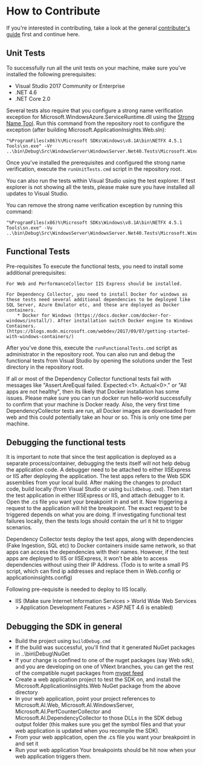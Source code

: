 # How to Contribute

If you're interested in contributing, take a look at the general [contributer's guide](https://github.com/Microsoft/ApplicationInsights-Home/blob/master/CONTRIBUTING.md) first and continue here.

## Unit Tests

To successfully run all the unit tests on your machine, make sure you've installed the following prerequisites:

* Visual Studio 2017 Community or Enterprise
* .NET 4.6
* .NET Core 2.0

Several tests also require that you configure a strong name verification exception for Microsoft.WindowsAzure.ServiceRuntime.dll using the [Strong Name Tool](https://msdn.microsoft.com/en-us/library/k5b5tt23(v=vs.110).aspx). Run this command from the repository root to configure the exception (after building Microsoft.ApplicationInsights.Web.sln):

    "%ProgramFiles(x86)%\Microsoft SDKs\Windows\v8.1A\bin\NETFX 4.5.1 Tools\sn.exe" -Vr ..\bin\Debug\Src\WindowsServer\WindowsServer.Net40.Tests\Microsoft.WindowsAzure.ServiceRuntime.dll
    
Once you've installed the prerequisites and configured the strong name verification, execute the ```runUnitTests.cmd``` script in the repository root.

You can also run the tests within Visual Studio using the test explorer. If test explorer is not showing all the tests, please make sure you have installed all updates to Visual Studio.

You can remove the strong name verification exception by running this command:

    "%ProgramFiles(x86)%\Microsoft SDKs\Windows\v8.1A\bin\NETFX 4.5.1 Tools\sn.exe" -Vu ..\bin\Debug\Src\WindowsServer\WindowsServer.Net40.Tests\Microsoft.WindowsAzure.ServiceRuntime.dll
    
## Functional Tests

Pre-requisites
	To execute the functional tests, you need to install some additional prerequisites:

	For Web and PerformanceCollector IIS Express should be installed.
		
	For Dependency Collector, you need to install Docker for windows as these tests need several additional dependencies to be deployed like SQL Server, Azure Emulator etc, and these are deployed as Docker containers. 
		* Docker for Windows (https://docs.docker.com/docker-for-windows/install/). After installation switch Docker engine to Windows Containers.(https://blogs.msdn.microsoft.com/webdev/2017/09/07/getting-started-with-windows-containers/)

After you've done this, execute the ```runFunctionalTests.cmd``` script as administrator in the repository root. You can also run and debug the functional tests from Visual Studio by opening the solutions under the Test directory in the repository root.

If all or most of the Dependency Collector functional tests fail with messages like "Assert.AreEqual failed. Expected:<1>. Actual<0>." or "All apps are not healthy", then its likely that Docker installation has some issues.
Please make sure you can run docker run hello-world successfully to confirm that your machine is Docker ready.
Also, the very first time DependencyCollector tests are run, all Docker images are downloaded from web and this could potentially take an hour or so. This is only one time per machine.

## Debugging the functional tests
It is important to note that since the test application is deployed as a separate process/container, debugging the tests itself will not help debug the application code. A debugger need to be attached
to either IISExpress or IIS after deploying the application.
The test apps refers to the Web SDK assemblies from your local build. After making the changes to product code, build locally (from Visual Studio or using ```buildDebug.cmd```). Then start the test application
in either IISExpress or IIS, and attach debugger to it. Open the .cs file you want your breakpoint in and set it. Now triggering a request to the application will hit the breakpoint.
The exact request to be triggered depends on what you are doing. If investigating functional test failures locally, then the tests logs should contain the url it hit to trigger scenarios.

<TODO>
	Dependency Collector tests deploy the test apps, along with dependencies (Fake Ingestion, SQL etc) to Docker containers inside same network, so that apps can access the dependencies with their names. However, if 
	the test apps are deployed to IIS or IISExpress, it won't be able to access dependencies without using their IP Address.
	(Todo is to write a small PS script, which can find ip addresses and replace them in Web.config or applicationinsights.config)
</TODO>

Following pre-requisite is needed to deploy to IIS locally.
* IIS (Make sure Internet Information Services > World Wide Web Services > Application Development Features > ASP.NET 4.6 is enabled)


## Debugging the SDK in general

* Build the project using ```buildDebug.cmd``` 
* If the build was successful, you'll find that it generated NuGet packages in <repository root>\..\bin\Debug\NuGet
* If your change is confined to one of the nuget packages (say Web sdk), and you are developing on one of VNext branches, you can get the rest of the compatible nuget packages from [myget feed](https://www.myget.org/F/applicationinsights/)  
* Create a web application project to test the SDK on, and install the Microsoft.ApplicationInsights.Web NuGet package from the above directory
* In your web application, point your project references to Microsoft.AI.Web, Microsoft.AI.WindowsServer, Microsoft.AI.PerfCounterCollector and Microsoft.AI.DependencyCollector to those DLLs in the SDK debug output folder (this makes sure you get the symbol files and that your web application is updated when you recompile the SDK).
* From your web application, open the .cs file you want your breakpoint in and set it
* Run your web application
Your breakpoints should be hit now when your web application triggers them.
